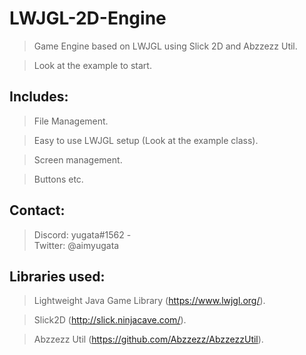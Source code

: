 # LWJGL-2D-Engine


> Game Engine based on LWJGL using Slick 2D and Abzzezz Util.

> Look at the example to start.

## Includes:
> File Management.

> Easy to use LWJGL setup (Look at the example class).

> Screen management.

> Buttons etc.

## Contact:

> Discord: yugata#1562 -  
> Twitter: @aimyugata

## Libraries used: 
> Lightweight Java Game Library (https://www.lwjgl.org/).

> Slick2D (http://slick.ninjacave.com/).

> Abzzezz Util (https://github.com/Abzzezz/AbzzezzUtil).




